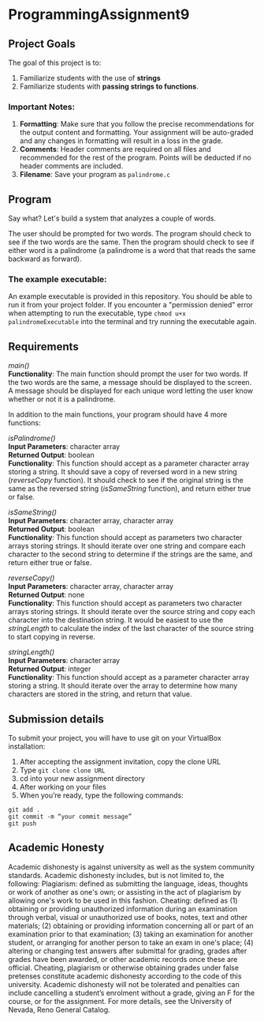 # ProgrammingAssignment9

## Project Goals
The goal of this project is to:
1.	Familiarize students with the use of **strings**
2.  Familiarize students with **passing strings to functions**.
### Important Notes:
1.	**Formatting**: Make sure that you follow the precise recommendations for the output content and formatting. Your assignment will be auto-graded and any changes in formatting will result in a loss in the grade.
2.	**Comments**: Header comments are required on all files and recommended for the rest of the program. Points will be deducted if no header comments are included.
3.	**Filename**: Save your program as ```palindrome.c```

## Program
Say what? Let's build a system that analyzes a couple of words.  

The user should be prompted for two words. The program should check to see if the two words are the same. Then the program should check to see if either word is a palindrome (a palindrome is a word that that reads the same backward as forward).

### The example executable:
An example executable is provided in this repository. You should be able to run it from your project folder.
If you encounter a "permission denied" error when attempting to run the executable, type ```chmod u+x palindromeExecutable``` into the terminal and try running the executable again.

## Requirements
*main()*  
**Functionality**: The main function should prompt the user for two words. If the two words are the same, a message should be displayed to the screen. A message should be displayed for each unique word letting the user know whether or not it is a palindrome.  

In addition to the main functions, your program should have 4 more functions:  

*isPalindrome()*  
**Input Parameters**: character array  
**Returned Output**: boolean  
**Functionality**: This function should accept as a parameter character array storing a string. It should save a copy of reversed word in a new string (*reverseCopy* function). It should check to see if the original string is the same as the reversed string (*isSameString* function), and return either true or false.  

*isSameString()*  
**Input Parameters**: character array, character array  
**Returned Output**: boolean  
**Functionality**: This function should accept as parameters two character arrays storing strings. It should iterate over one string and compare each character to the second string to determine if the strings are the same, and return either true or false.  

*reverseCopy()*  
**Input Parameters**: character array, character array  
**Returned Output**: none  
**Functionality**: This function should accept as parameters two character arrays storing strings. It should iterate over the source string and copy each character into the destination string. It would be easiest to use the *stringLength* to calculate the index of the last character of the source string to start copying in reverse.  

*stringLength()*  
**Input Parameters**: character array  
**Returned Output**: integer  
**Functionality**: This function should accept as a parameter character array storing a string. It should iterate over the array to determine how many characters are stored in the string, and return that value.  

## Submission details
To submit your project, you will have to use git on your VirtualBox installation:
1.	After accepting the assignment invitation, copy the clone URL
2.	Type 
```git clone clone URL```
3.	cd into your new assignment directory
4.	After working on your files
5.	When you’re ready, type the following commands: 
```
git add .
git commit -m “your commit message”
git push
```
## Academic Honesty
Academic dishonesty is against university as well as the system community standards. Academic dishonesty includes, but is not limited to, the following:
Plagiarism: defined as submitting the language, ideas, thoughts or work of another as one's own; or assisting in the act of plagiarism by allowing one's work to be used in this fashion.
Cheating: defined as (1) obtaining or providing unauthorized information during an examination through verbal, visual or unauthorized use of books, notes, text and other materials; (2) obtaining or providing information concerning all or part of an examination prior to that examination; (3) taking an examination for another student, or arranging for another person to take an exam in one's place; (4) altering or changing test answers after submittal for grading, grades after grades have been awarded, or other academic records once these are official.
Cheating, plagiarism or otherwise obtaining grades under false pretenses constitute academic
dishonesty according to the code of this university. Academic dishonesty will not be tolerated and
penalties can include cancelling a student’s enrolment without a grade, giving an F for the course, or for the assignment. For more details, see the University of Nevada, Reno General Catalog.
